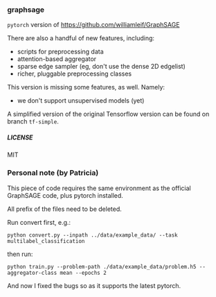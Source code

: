 ### graphsage

`pytorch` version of https://github.com/williamleif/GraphSAGE

There are also a handful of new features, including:
  - scripts for preprocessing data
  - attention-based aggregator
  - sparse edge sampler (eg, don't use the dense 2D edgelist)
  - richer, pluggable preprocessing classes

This version is missing some features, as well.  Namely:
  - we don't support unsupervised models (yet)

A simplified version of the original Tensorflow version can be found on branch `tf-simple`.

##### LICENSE
MIT

### Personal note (by Patricia)

This piece of code requires the same environment as the official GraphSAGE code, plus pytorch installed.

All prefix of the files need to be deleted.

Run convert first, e.g.:

```shell
python convert.py --inpath ../data/example_data/ --task multilabel_classification
```

then run:
```shell
python train.py --problem-path ./data/example_data/problem.h5 --aggregator-class mean --epochs 2
```

And now I fixed the bugs so as it supports the latest pytorch.